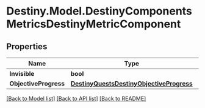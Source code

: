 # Destiny.Model.DestinyComponentsMetricsDestinyMetricComponent

## Properties

Name | Type | Description | Notes
------------ | ------------- | ------------- | -------------
**Invisible** | **bool** |  | [optional] 
**ObjectiveProgress** | [**DestinyQuestsDestinyObjectiveProgress**](DestinyQuestsDestinyObjectiveProgress.md) |  | [optional] 

[[Back to Model list]](../README.md#documentation-for-models) [[Back to API list]](../README.md#documentation-for-api-endpoints) [[Back to README]](../README.md)

